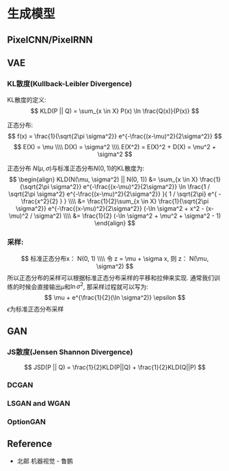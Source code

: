 # 生成模型

## PixelCNN/PixelRNN

## VAE

### KL散度(Kullback-Leibler Divergence)
KL散度的定义:
$$
KLD(P || Q) = \sum_{x \in X} P(x) \ln \frac{Q(x)}{P(x)}
$$

正态分布:
$$
f(x) = \frac{1}{\sqrt{2\pi \sigma^2}} e^{-\frac{(x-\mu)^2}{2\sigma^2}}
$$
$$
E(X) = \mu \\\\
D(X) = \sigma^2 \\\\
E(X^2) = E(X)^2 + D(X) = \mu^2 + \sigma^2
$$

正态分布 $N(\mu, \sigma)$与标准正态分布$N(0, 1)$的KL散度为:
$$
\begin{align}
KLD(N(\mu, \sigma^2) || N(0, 1)) &= \sum_{x \in X} \frac{1}{\sqrt{2\pi \sigma^2}} e^{-\frac{(x-\mu)^2}{2\sigma^2}} \ln \frac{1 / \sqrt{2\pi \sigma^2} e^{-\frac{(x-\mu)^2}{2\sigma^2}} }{ 1 / \sqrt{2\pi} e^{ -\frac{x^2}{2} } } \\\\
&=  \frac{1}{2}\sum_{x \in X} \frac{1}{\sqrt{2\pi \sigma^2}} e^{-\frac{(x-\mu)^2}{2\sigma^2}} (-\ln \sigma^2 + x^2 - (x-\mu)^2 / \sigma^2) \\\\
&= \frac{1}{2} (-\ln \sigma^2 + \mu^2 + \sigma^2 - 1)
\end{align}
$$

### 采样:  
$$
标准正态分布x： N(0, 1) \\\\
令 z = \mu + \sigma x, 则 z： N(\mu, \sigma^2)
$$
所以正态分布的采样可以根据标准正态分布采样的平移和拉伸来实现. 
通常我们训练的时候会直接输出$\mu$和$\ln \sigma^2$, 那采样过程就可以写为:
$$
\mu + e^{\frac{1}{2}(\ln \sigma^2)} \epsilon
$$
$\epsilon$为标准正态分布采样


## GAN
### JS散度(Jensen Shannon Divergence)
$$
JSD(P || Q) = \frac{1}{2}KLD(P||Q) + \frac{1}{2}KLD(Q||P)
$$

### DCGAN
### LSGAN and WGAN
### OptionGAN


## Reference
* 北邮 机器视觉 - 鲁鹏
